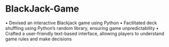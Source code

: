 # BlackJack-Game

• Devised an interactive Blackjack game using Python
• Facilitated deck shuffling using Python’s random library, ensuring game unpredictability
• Crafted a user-friendly text-based interface, allowing players to understand game rules and make decisions

